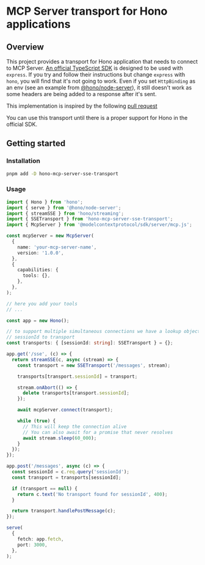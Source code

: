 # MCP Server transport for Hono applications

## Overview

This project provides a transport for Hono application that needs to connect to MCP Server. [An official TypeScript SDK](https://github.com/modelcontextprotocol/typescript-sdk) is designed to be used with `express`.
If you try and follow their instructions but change `express` with `hono`, you will find that it's not going to work. Even if you set `HttpBinding` as an env (see an example from [@hono/node-server](https://github.com/honojs/node-server?tab=readme-ov-file#accessing-nodejs-api)),
it still doesn't work as some headers are being added to a response after it's sent.

This implementation is inspired by the following [pull request](https://github.com/modelcontextprotocol/typescript-sdk/pull/178)

You can use this transport until there is a proper support for Hono in the official SDK.

## Getting started

### Installation

```bash
pnpm add -D hono-mcp-server-sse-transport
```

### Usage

```typescript
import { Hono } from 'hono';
import { serve } from '@hono/node-server';
import { streamSSE } from 'hono/streaming';
import { SSETransport } from 'hono-mcp-server-sse-transport';
import { McpServer } from '@modelcontextprotocol/sdk/server/mcp.js';

const mcpServer = new McpServer(
  {
    name: 'your-mcp-server-name',
    version: '1.0.0',
  },
  {
    capabilities: {
      tools: {},
    },
  },
);

// here you add your tools
// ...

const app = new Hono();

// to support multiple simultaneous connections we have a lookup object from
// sessionId to transport
const transports: { [sessionId: string]: SSETransport } = {};

app.get('/sse', (c) => {
  return streamSSE(c, async (stream) => {
    const transport = new SSETransport('/messages', stream);

    transports[transport.sessionId] = transport;

    stream.onAbort(() => {
      delete transports[transport.sessionId];
    });

    await mcpServer.connect(transport);

    while (true) {
      // This will keep the connection alive
      // You can also await for a promise that never resolves
      await stream.sleep(60_000);
    }
  });
});

app.post('/messages', async (c) => {
  const sessionId = c.req.query('sessionId');
  const transport = transports[sessionId];

  if (transport == null) {
    return c.text('No transport found for sessionId', 400);
  }

  return transport.handlePostMessage(c);
});

serve(
  {
    fetch: app.fetch,
    port: 3000,
  },
);
```
